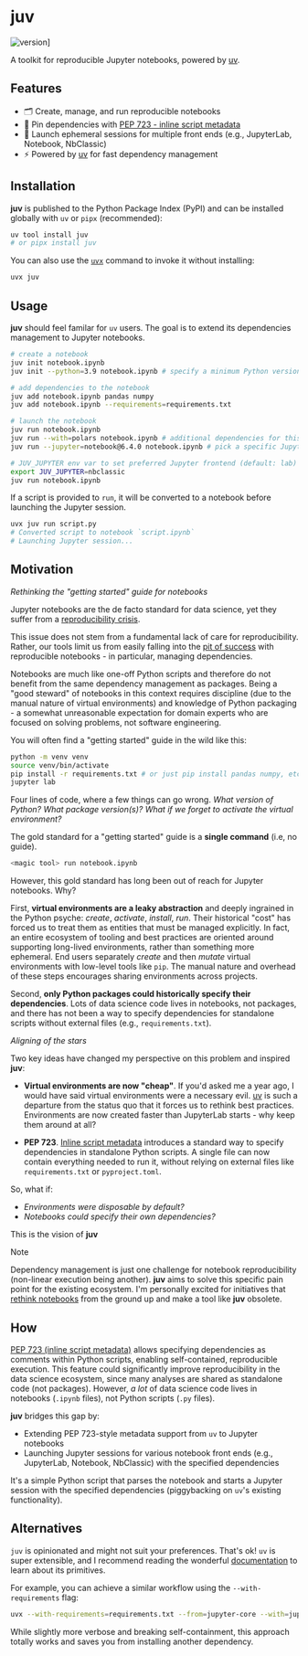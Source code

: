 # juv

![version](https://img.shields.io/pypi/v/juv.svg?labelColor=0273B7&color=0C3141)]

A toolkit for reproducible Jupyter notebooks, powered by [uv](https://docs.astral.sh/uv/).

## Features

- 🗂️ Create, manage, and run reproducible notebooks
- 📌 Pin dependencies with [PEP 723 - inline script metadata](https://peps.python.org/pep-0723)
- 🚀 Launch ephemeral sessions for multiple front ends (e.g., JupyterLab, Notebook, NbClassic)
- ⚡ Powered by [uv](https://docs.astral.sh/uv/) for fast dependency management

## Installation

**juv** is published to the Python Package Index (PyPI) and can be installed
globally with `uv` or `pipx` (recommended):

```sh
uv tool install juv
# or pipx install juv
```

You can also use the [`uvx`](https://docs.astral.sh/uv/guides/tools/) command
to invoke it without installing:

```sh
uvx juv
```

## Usage

**juv** should feel familar for `uv` users. The goal is to extend its
dependencies management to Jupyter notebooks.

```sh
# create a notebook
juv init notebook.ipynb
juv init --python=3.9 notebook.ipynb # specify a minimum Python version

# add dependencies to the notebook
juv add notebook.ipynb pandas numpy
juv add notebook.ipynb --requirements=requirements.txt

# launch the notebook
juv run notebook.ipynb
juv run --with=polars notebook.ipynb # additional dependencies for this session (not saved)
juv run --jupyter=notebook@6.4.0 notebook.ipynb # pick a specific Jupyter frontend

# JUV_JUPYTER env var to set preferred Jupyter frontend (default: lab)
export JUV_JUPYTER=nbclassic
juv run notebook.ipynb
```

If a script is provided to `run`, it will be converted to a notebook before
launching the Jupyter session.

```sh
uvx juv run script.py
# Converted script to notebook `script.ipynb`
# Launching Jupyter session...
```

## Motivation

_Rethinking the "getting started" guide for notebooks_

Jupyter notebooks are the de facto standard for data science, yet they suffer
from a [reproducibility
crisis](https://leomurta.github.io/papers/pimentel2019a.pdf).

This issue does not stem from a fundamental lack of care for reproducibility.
Rather, our tools limit us from easily falling into the [pit of
success](https://blog.codinghorror.com/falling-into-the-pit-of-success) with
reproducible notebooks - in particular, managing dependencies.

Notebooks are much like one-off Python scripts and therefore do not benefit
from the same dependency management as packages. Being a "good steward" of
notebooks in this context requires discipline (due to the manual nature of
virtual environments) and knowledge of Python packaging - a somewhat
unreasonable expectation for domain experts who are focused on solving
problems, not software engineering.

You will often find a "getting started" guide in the wild like this:

```sh
python -m venv venv
source venv/bin/activate
pip install -r requirements.txt # or just pip install pandas numpy, etc
jupyter lab
```

Four lines of code, where a few things can go wrong. _What version of Python?_
_What package version(s)?_ _What if we forget to activate the virtual
environment?_

The gold standard for a "getting started" guide is a **single command** (i.e,
no guide).

```sh
<magic tool> run notebook.ipynb
```

However, this gold standard has long been out of reach for Jupyter notebooks.
Why?

First, **virtual environments are a leaky abstraction** and deeply ingrained in
the Python psyche: _create_, _activate_, _install_, _run_. Their historical
"cost" has forced us to treat them as entities that must be managed explicitly.
In fact, an entire ecosystem of tooling and best practices are oriented around
supporting long-lived environments, rather than something more ephemeral. End
users separately _create_ and then _mutate_ virtual environments with low-level
tools like `pip`. The manual nature and overhead of these steps encourages
sharing environments across projects.

Second, **only Python packages could historically specify their dependencies**.
Lots of data science code lives in notebooks, not packages, and there has not
been a way to specify dependencies for standalone scripts without external
files (e.g., `requirements.txt`).

*Aligning of the stars*

Two key ideas have changed my perspective on this problem and inspired **juv**:

- **Virtual environments are now "cheap"**. If you'd asked me a year ago, I
would have said virtual environments were a necessary evil.
[uv](https://peps.python.org/pep-0723/) is such a departure from the status quo
that it forces us to rethink best practices. Environments are now created
faster than JupyterLab starts - why keep them around at all?

- **PEP 723**. [Inline script metadata](https://peps.python.org/pep-0723/)
introduces a standard way to specify dependencies in standalone Python scripts.
A single file can now contain everything needed to run it, without relying on
external files like `requirements.txt` or `pyproject.toml`. 

So, what if:

- _Environments were disposable by default?_
- _Notebooks could specify their own dependencies?_

This is the vision of **juv**

> [!NOTE]
> Dependency management is just one challenge for notebook reproducibility
> (non-linear execution being another). **juv** aims to solve this specific
> pain point for the existing ecosystem. I'm personally excited for initiatives
> that [rethink notebooks](https://marimo.io/blog/lessons-learned) from the
> ground up and make a tool like **juv** obsolete.

## How

[PEP 723 (inline script metadata)](https://peps.python.org/pep-0723) allows
specifying dependencies as comments within Python scripts, enabling
self-contained, reproducible execution. This feature could significantly
improve reproducibility in the data science ecosystem, since many analyses are
shared as standalone code (not packages). However, _a lot_ of data science code
lives in notebooks (`.ipynb` files), not Python scripts (`.py` files).

**juv** bridges this gap by:

- Extending PEP 723-style metadata support from `uv` to Jupyter notebooks
- Launching Jupyter sessions for various notebook front ends (e.g., JupyterLab, Notebook, NbClassic) with the specified dependencies

It's a simple Python script that parses the notebook and starts a Jupyter
session with the specified dependencies (piggybacking on `uv`'s existing
functionality).

## Alternatives

`juv` is opinionated and might not suit your preferences. That's ok! `uv` is
super extensible, and I recommend reading the wonderful
[documentation](https://docs.astral.sh/uv) to learn about its primitives.

For example, you can achieve a similar workflow using the `--with-requirements`
flag:

```sh
uvx --with-requirements=requirements.txt --from=jupyter-core --with=jupyterlab jupyter lab notebook.ipynb
```

While slightly more verbose and breaking self-containment, this approach
totally works and saves you from installing another dependency.
